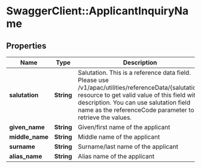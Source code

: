 # SwaggerClient::ApplicantInquiryName

## Properties
Name | Type | Description | Notes
------------ | ------------- | ------------- | -------------
**salutation** | **String** | Salutation. This is a reference data field. Please use /v1/apac/utilities/referenceData/{salutation} resource to get valid value of this field with description. You can use salutation field name as the referenceCode parameter to retrieve the values. | [optional] 
**given_name** | **String** | Given/first name of the applicant | 
**middle_name** | **String** | Middle name of the applicant | [optional] 
**surname** | **String** | Surname/last name of the applicant | [optional] 
**alias_name** | **String** | Alias name of the applicant | [optional] 

